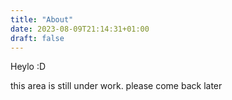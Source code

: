 ```yaml
---
title: "About"
date: 2023-08-09T21:14:31+01:00
draft: false
---
```


Heylo :D

this area is still under work. please come back later